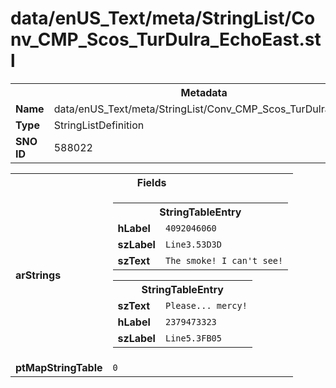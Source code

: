 <h1>data/enUS_Text/meta/StringList/Conv_CMP_Scos_TurDulra_EchoEast.stl</h1><table><tr><th colspan="100%">Metadata</th></tr><tr><td><b>Name</b></td><td>data/enUS_Text/meta/StringList/Conv_CMP_Scos_TurDulra_EchoEast.stl</td></tr><tr><td><b>Type</b></td><td>StringListDefinition</td></tr><tr><td><b>SNO ID</b></td><td>588022</td></tr></table>

<table><tr><th colspan="100%">Fields</th></tr><tr><td><b>arStrings</b></td><td><table><tr><th colspan="100%">StringTableEntry</th></tr><tr><td><b>hLabel</b></td><td><code>4092046060</code></td></tr><tr><td><b>szLabel</b></td><td><code>Line3.53D3D</code></td></tr><tr><td><b>szText</b></td><td><code>The smoke! I can't see!</code></td></tr></table>


<table><tr><th colspan="100%">StringTableEntry</th></tr><tr><td><b>szText</b></td><td><code>Please... mercy!</code></td></tr><tr><td><b>hLabel</b></td><td><code>2379473323</code></td></tr><tr><td><b>szLabel</b></td><td><code>Line5.3FB05</code></td></tr></table>


</td></tr><tr><td><b>ptMapStringTable</b></td><td><code>0</code></td></tr></table>

